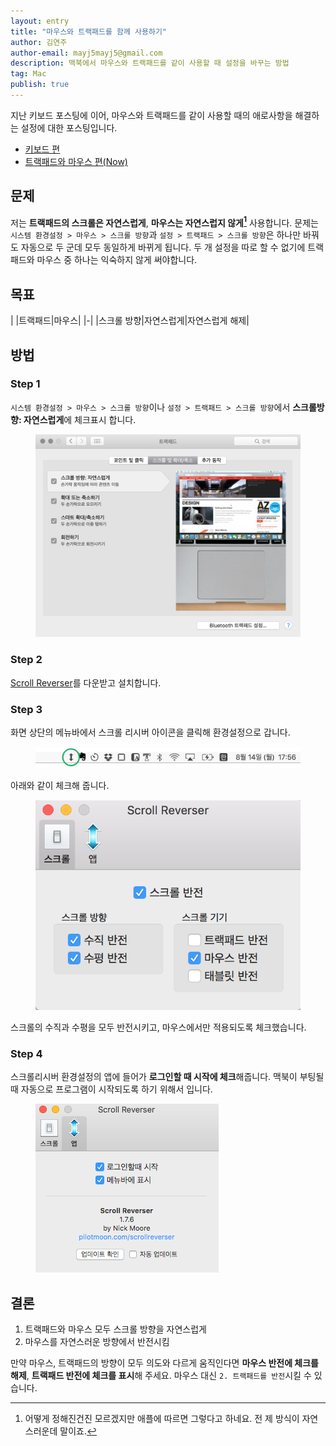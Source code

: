 ```yaml
---
layout: entry
title: "마우스와 트랙패드를 함께 사용하기"
author: 김연주
author-email: mayj5mayj5@gmail.com
description: 맥북에서 마우스와 트랙패드를 같이 사용할 때 설정을 바꾸는 방법 
tag: Mac
publish: true
---
```


지난 키보드 포스팅에 이어, 마우스와 트랙패드를 같이 사용할 때의 애로사항을 해결하는 설정에 대한 포스팅입니다. 

- [키보드 편](/2017/08/15/keyboard)
- [트랙패드와 마우스 편(Now)](/2017/08/16/mouse)

## 문제

저는 **트랙패드의 스크롤은 자연스럽게**, **마우스는 자연스럽지 않게[^1]** 사용합니다. 문제는 `시스템 환경설정 > 마우스 > 스크롤 방향`과 `설정 > 트랙패드 > 스크롤 방향`은 하나만 바꿔도 자동으로 두 군데 모두 동일하게 바뀌게 됩니다. 두 개 설정을 따로 할 수 없기에 트랙패드와 마우스 중 하나는 익숙하지 않게 써야합니다.

## 목표

| |트랙패드|마우스|
|-|
|스크롤 방향|자연스럽게|자연스럽게 해제|

## 방법

### Step 1
`시스템 환경설정 > 마우스 > 스크롤 방향`이나 `설정 > 트랙패드 > 스크롤 방향`에서 **스크롤방향: 자연스럽게**에 체크표시 합니다.
<figure> 
  <img src="/images/2017-08-16/step1.png"/>
</figure>

### Step 2
[Scroll Reverser](http://pilotmoon.com/scrollreverser/)를 다운받고 설치합니다.

### Step 3
화면 상단의 메뉴바에서 스크롤 리시버 아이콘을 클릭해 환경설정으로 갑니다.
<figure> 
  <img src="/images/2017-08-16/step31.png"/>
</figure>
아래와 같이 체크해 줍니다.
<figure> 
  <img src="/images/2017-08-16/step32.png"/>
</figure>
스크롤의 수직과 수평을 모두 반전시키고, 마우스에서만 적용되도록 체크했습니다.

### Step 4
스크롤리시버 환경설정의 앱에 들어가 **로그인할 때 시작에 체크**해줍니다. 맥북이 부팅될 때 자동으로 프로그램이 시작되도록 하기 위해서 입니다.
<figure> 
  <img src="/images/2017-08-16/step4.png"/>
</figure>

## 결론
1. 트랙패드와 마우스 모두 스크롤 방향을 자연스럽게
2. 마우스를 자연스러운 방향에서 반전시킴

만약 마우스, 트랙패드의 방향이 모두 의도와 다르게 움직인다면 **마우스 반전에 체크를 해제**, **트랙패드 반전에 체크를 표시**해 주세요.
마우스 대신 `2. 트랙패드를 반전`시킬 수 있습니다.

[^1]: 어떻게 정해진건진 모르겠지만 애플에 따르면 그렇다고 하네요. 전 제 방식이 자연스러운데 말이죠.